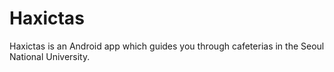 # Haxictas
Haxictas is an Android app which guides you through cafeterias in the Seoul National University.
